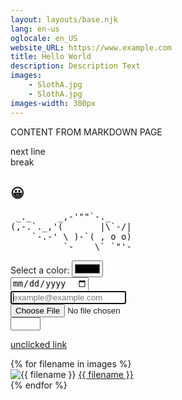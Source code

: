 ```yaml
---
layout: layouts/base.njk
lang: en-us
oglocale: en_US
website_URL: https://www.example.com
title: Hello World
description: Description Text
images:
    - SlothA.jpg
    - SlothA.jpg
images-width: 300px
---
```


CONTENT FROM MARKDOWN PAGE

next line <br /> break

<h2>&#128512;</h2>

<!-- comment etc -->
<pre>
 _._     _,-'""`-._
(,-.`._,'(       |\`-/|
    `-.-' \ )-`( , o o)
          `-    \`_`"'-
</pre>

<p> 
<form>
  <label for="favcolor">Select a color:</label>
  <input type="color" id="favcolor" name="favcolor"> <br />
  <input type="date" id="birthday" name="birthday"> <br />
  <input type="email" id="email" name="email" placeholder="example@example.com" required="required" autofocus="autofocus" autocomplete="on"> <br />
  <input type="file" id="myfile" name="myfile"> <br />
  <input type="number" id="quantity" name="quantity" min="1" max="5">
</form> 
</p>

<a href="sdasdsadasd">unclicked link</a>

{% for filename in images %}   
    <img src="img/{{ filename }}" alt="{{ filename }}" width="{{ images-width }}" /> <a href="img/{{ filename | url_encode }}">{{ filename }}</a>  
{% endfor %}